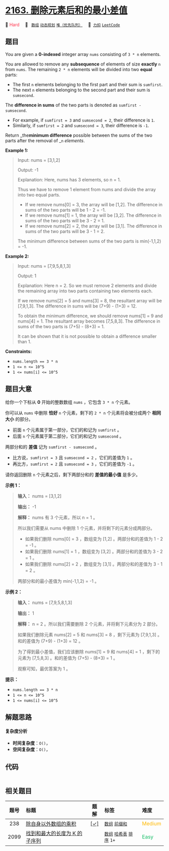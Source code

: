 # [2163. 删除元素后和的最小差值](https://2xiao.github.io/leetcode-js/problem/2163.html)

🔴 <font color=#ff334b>Hard</font>&emsp; 🔖&ensp; [`数组`](/tag/array.md) [`动态规划`](/tag/dynamic-programming.md) [`堆（优先队列）`](/tag/heap-priority-queue.md)&emsp; 🔗&ensp;[`力扣`](https://leetcode.cn/problems/minimum-difference-in-sums-after-removal-of-elements) [`LeetCode`](https://leetcode.com/problems/minimum-difference-in-sums-after-removal-of-elements)

## 题目

You are given a **0-indexed** integer array `nums` consisting of `3 * n`
elements.

You are allowed to remove any **subsequence** of elements of size **exactly**
`n` from `nums`. The remaining `2 * n` elements will be divided into two
**equal** parts:

  * The first `n` elements belonging to the first part and their sum is `sumfirst`.
  * The next `n` elements belonging to the second part and their sum is `sumsecond`.

The **difference in sums** of the two parts is denoted as `sumfirst -
sumsecond`.

  * For example, if `sumfirst = 3` and `sumsecond = 2`, their difference is `1`.
  * Similarly, if `sumfirst = 2` and `sumsecond = 3`, their difference is `-1`.

Return _the**minimum difference** possible between the sums of the two parts
after the removal of _`n` _elements_.



**Example 1:**

> Input: nums = [3,1,2]
> 
> Output: -1
> 
> Explanation: Here, nums has 3 elements, so n = 1. 
> 
> Thus we have to remove 1 element from nums and divide the array into two equal parts.
> - If we remove nums[0] = 3, the array will be [1,2]. The difference in sums of the two parts will be 1 - 2 = -1.
> - If we remove nums[1] = 1, the array will be [3,2]. The difference in sums of the two parts will be 3 - 2 = 1.
> - If we remove nums[2] = 2, the array will be [3,1]. The difference in sums of the two parts will be 3 - 1 = 2.
> 
> The minimum difference between sums of the two parts is min(-1,1,2) = -1. 

**Example 2:**

> Input: nums = [7,9,5,8,1,3]
> 
> Output: 1
> 
> Explanation: Here n = 2. So we must remove 2 elements and divide the remaining array into two parts containing two elements each.
> 
> If we remove nums[2] = 5 and nums[3] = 8, the resultant array will be [7,9,1,3]. The difference in sums will be (7+9) - (1+3) = 12.
> 
> To obtain the minimum difference, we should remove nums[1] = 9 and nums[4] = 1. The resultant array becomes [7,5,8,3]. The difference in sums of the two parts is (7+5) - (8+3) = 1.
> 
> It can be shown that it is not possible to obtain a difference smaller than 1.

**Constraints:**

  * `nums.length == 3 * n`
  * `1 <= n <= 10^5`
  * `1 <= nums[i] <= 10^5`


## 题目大意

给你一个下标从 **0**  开始的整数数组 `nums` ，它包含 `3 * n` 个元素。

你可以从 `nums` 中删除 **恰好**  `n` 个元素，剩下的 `2 * n` 个元素将会被分成两个 **相同大小**  的部分。

  * 前面 `n` 个元素属于第一部分，它们的和记为 `sumfirst` 。
  * 后面 `n` 个元素属于第二部分，它们的和记为 `sumsecond` 。

两部分和的 **差值**  记为 `sumfirst - sumsecond` 。

  * 比方说，`sumfirst = 3` 且 `sumsecond = 2` ，它们的差值为 `1` 。
  * 再比方，`sumfirst = 2` 且 `sumsecond = 3` ，它们的差值为 `-1` 。

请你返回删除 `n` 个元素之后，剩下两部分和的 **差值的最小值**  是多少。



**示例 1：**

> 
> 
> 
> 
> 
> **输入：** nums = [3,1,2]
> 
> **输出：** -1
> 
> **解释：** nums 有 3 个元素，所以 n = 1 。
> 
> 所以我们需要从 nums 中删除 1 个元素，并将剩下的元素分成两部分。
> - 如果我们删除 nums[0] = 3 ，数组变为 [1,2] 。两部分和的差值为 1 - 2 = -1 。
> - 如果我们删除 nums[1] = 1 ，数组变为 [3,2] 。两部分和的差值为 3 - 2 = 1 。
> - 如果我们删除 nums[2] = 2 ，数组变为 [3,1] 。两部分和的差值为 3 - 1 = 2 。
> 
> 两部分和的最小差值为 min(-1,1,2) = -1 。
> 
> 

**示例 2：**

> 
> 
> 
> 
> 
> **输入：** nums = [7,9,5,8,1,3]
> 
> **输出：** 1
> 
> **解释：** n = 2 。所以我们需要删除 2 个元素，并将剩下元素分为 2 部分。
> 
> 如果我们删除元素 nums[2] = 5 和 nums[3] = 8 ，剩下元素为 [7,9,1,3] 。和的差值为 (7+9) - (1+3) = 12 。
> 
> 为了得到最小差值，我们应该删除 nums[1] = 9 和 nums[4] = 1 ，剩下的元素为 [7,5,8,3] 。和的差值为 (7+5) - (8+3) = 1 。
> 
> 观察可知，最优答案为 1 。
> 
> 



**提示：**

  * `nums.length == 3 * n`
  * `1 <= n <= 10^5`
  * `1 <= nums[i] <= 10^5`


## 解题思路

#### 复杂度分析

- **时间复杂度**：`O()`，
- **空间复杂度**：`O()`，

## 代码

```javascript

```

## 相关题目

<!-- prettier-ignore -->
| 题号 | 标题 | 题解 | 标签 | 难度 |
| :------: | :------ | :------: | :------ | :------ |
| 238 | [除自身以外数组的乘积](https://leetcode.com/problems/product-of-array-except-self) | [[✓]](/problem/0238.md) |  [`数组`](/tag/array.md) [`前缀和`](/tag/prefix-sum.md) | <font color=#ffb800>Medium</font> |
| 2099 | [找到和最大的长度为 K 的子序列](https://leetcode.com/problems/find-subsequence-of-length-k-with-the-largest-sum) |  |  [`数组`](/tag/array.md) [`哈希表`](/tag/hash-table.md) [`排序`](/tag/sorting.md) `1+` | <font color=#15bd66>Easy</font> |